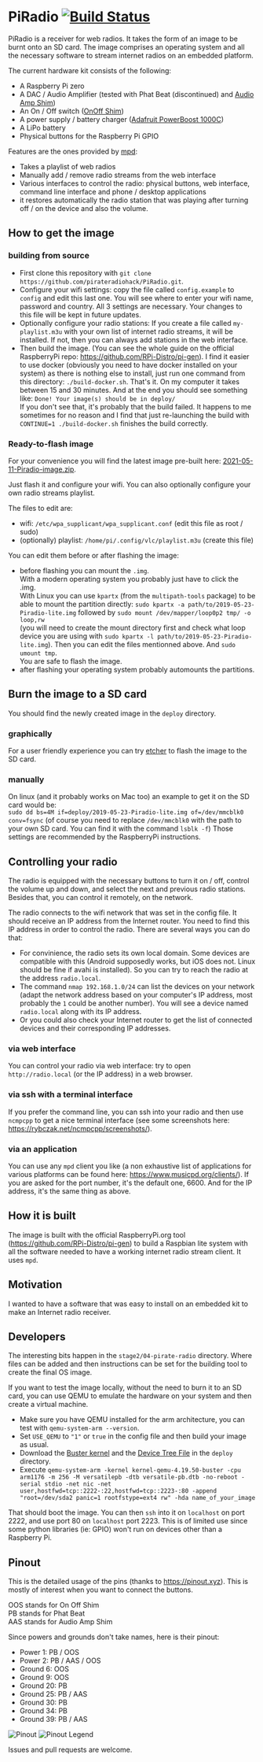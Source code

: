 # PiRadio [![Build Status](https://travis-ci.org/pirateradiohack/PiRadio.svg?branch=master)](https://travis-ci.org/pirateradiohack/PiRadio)

PiRadio is a receiver for web radios. It takes the form of an image to be burnt onto an SD card. The image comprises an operating system and all the necessary software to stream internet radios on an embedded platform.  

The current hardware kit consists of the following:
- A Raspberry Pi zero
- A DAC / Audio Amplifier (tested with Phat Beat (discontinued) and [Audio Amp Shim](https://shop.pimoroni.com/products/audio-amp-shim-3w-mono-amp))
- An On / Off switch ([OnOff Shim](https://shop.pimoroni.com/products/onoff-shim))
- A power supply / battery charger ([Adafruit PowerBoost 1000C](https://shop.pimoroni.com/products/onoff-shim))
- A LiPo battery
- Physical buttons for the Raspberry Pi GPIO

Features are the ones provided by [mpd](https://github.com/MusicPlayerDaemon/MPD):
- Takes a playlist of web radios
- Manually add / remove radio streams from the web interface
- Various interfaces to control the radio: physical buttons, web interface, command line interface and phone / desktop applications
- it restores automatically the radio station that was playing after turning off / on the device and also the volume.

## How to get the image

### building from source
- First clone this repository with `git clone https://github.com/pirateradiohack/PiRadio.git`.  
- Configure your wifi settings: copy the file called `config.example` to `config` and edit this last one. You will see where to enter your wifi name, password and country. All 3 settings are necessary. Your changes to this file will be kept in future updates.
- Optionally configure your radio stations: If you create a file called `my-playlist.m3u` with your own list of internet radio streams, it will be installed.
If not, then you can always add stations in the web interface.
- Then build the image. (You can see the whole guide on the official RaspberryPi repo: https://github.com/RPi-Distro/pi-gen). I find it easier to use docker (obviously you need to have docker installed on your system) as there is nothing else to install, just run one command from this directory: `./build-docker.sh`. That's it. On my computer it takes between 15 and 30 minutes. And at the end you should see something like: `Done! Your image(s) should be in deploy/`  
If you don't see that, it's probably that the build failed. It happens to me sometimes for no reason and I find that just re-launching the build with `CONTINUE=1 ./build-docker.sh` finishes the build correctly.

### Ready-to-flash image
For your convenience you will find the latest image pre-built here: [2021-05-11-Piradio-image.zip](https://github.com/pirateradiohack/PiRadio/releases/download/2021-05-11-PiRadio/2021-05-11-Piradio.zip).


Just flash it and configure your wifi. You can also optionally configure your own radio streams playlist.

The files to edit are:
- wifi: `/etc/wpa_supplicant/wpa_supplicant.conf` (edit this file as root / sudo)
- (optionally) playlist: `/home/pi/.config/vlc/playlist.m3u` (create this file)

You can edit them before or after flashing the image:
- before flashing you can mount the `.img`.  
With a modern operating system you probably just have to click the .img.  
With Linux you can use `kpartx` (from the `multipath-tools` package) to be able to mount the partition directly: `sudo kpartx -a path/to/2019-05-23-Piradio-lite.img` followed by `sudo mount /dev/mapper/loop0p2 tmp/ -o loop,rw`  
(you will need to create the mount directory first and check what loop device you are using with `sudo kpartx -l path/to/2019-05-23-Piradio-lite.img`). Then you can edit the files mentionned above. And `sudo umount tmp`.  
You are safe to flash the image.
- after flashing your operating system probably automounts the partitions.

## Burn the image to a SD card
You should find the newly created image in the `deploy` directory.

### graphically
For a user friendly experience you can try [etcher](https://www.balena.io/etcher/) to flash the image to the SD card.

### manually
On linux (and it probably works on Mac too) an example to get it on the SD card would be:  
`sudo dd bs=4M if=deploy/2019-05-23-Piradio-lite.img of=/dev/mmcblk0 conv=fsync`
(of course you need to replace `/dev/mmcblk0` with the path to your own SD card. You can find it with the command `lsblk -f`)
Those settings are recommended by the RaspberryPi instructions.

## Controlling your radio

The radio is equipped with the necessary buttons to turn it on / off, control the volume up and down, and select the next and previous radio stations. Besides that, you can control it remotely, on the network.

The radio connects to the wifi network that was set in the config file. It should receive an IP address from the Internet router. You need to find this IP address in order to control the radio. There are several ways you can do that:

- For convinience, the radio sets its own local domain. Some devices are compatible with this (Android supposedly works, but iOS does not. Linux should be fine if avahi is installed). So you can try to reach the radio at the address `radio.local`.
- The command `nmap 192.168.1.0/24` can list the devices on your network (adapt the network address based on your computer's IP address, most probably the `1` could be another number). You will see a device named `radio.local` along with its IP address.
- Or you could also check your Internet router to get the list of connected devices and their corresponding IP addresses.

### via web interface
You can control your radio via web interface: try to open `http://radio.local` (or the IP address) in a web browser.

### via ssh with a terminal interface
If you prefer the command line, you can ssh into your radio and then use `ncmpcpp` to get a nice terminal interface (see some screenshots here: https://rybczak.net/ncmpcpp/screenshots/).

### via an application
You can use any `mpd` client you like (a non exhaustive list of applications for various platforms can be found here: https://www.musicpd.org/clients/). If you are asked for the port number, it's the default one, 6600. And for the IP address, it's the same thing as above.

## How it is built
The image is built with the official RaspberryPi.org tool (https://github.com/RPi-Distro/pi-gen) to build a Raspbian lite system with all the software needed
to have a working internet radio stream client. It uses `mpd`.

## Motivation
I wanted to have a software that was easy to install on an embedded kit to make an Internet radio receiver.

## Developers
The interesting bits happen in the `stage2/04-pirate-radio` directory. Where files can be added and then instructions can be set for the building tool to create the final OS image.

If you want to test the image locally, without the need to burn it to an SD card, you can use QEMU to emulate the hardware on your system and then create a virtual machine.
- Make sure you have QEMU installed for the arm architecture, you can test with `qemu-system-arm --version`.
- Set `USE_QEMU` to `"1"` or `true` in the config file and then build your image as usual.
- Download the [Buster kernel](https://github.com/dhruvvyas90/qemu-rpi-kernel/raw/master/kernel-qemu-4.19.50-buster) and the [Device Tree File](https://github.com/dhruvvyas90/qemu-rpi-kernel/raw/master/versatile-pb.dtb) in the `deploy` directory.
- Execute `qemu-system-arm -kernel kernel-qemu-4.19.50-buster -cpu arm1176 -m 256 -M versatilepb -dtb versatile-pb.dtb -no-reboot -serial stdio -net nic -net user,hostfwd=tcp::2222-:22,hostfwd=tcp::2223-:80 -append "root=/dev/sda2 panic=1 rootfstype=ext4 rw" -hda name_of_your_image`

That should boot the image. You can then `ssh` into it on `localhost` on port 2222, and use port 80 on `localhost` port 2223.
This is of limited use since some python libraries (ie: GPIO) won't run on devices other than a Raspberry Pi.

## Pinout
This is the detailed usage of the pins (thanks to https://pinout.xyz). This is mostly of interest when you want to connect the buttons.

OOS stands for On Off Shim  
PB stands for Phat Beat  
AAS stands for Audio Amp Shim

Since powers and grounds don't take names, here is their pinout:  
- Power 1: PB / OOS
- Power 2: PB / AAS / OOS
- Ground 6: OOS
- Ground 9: OOS
- Ground 20: PB
- Ground 25: PB / AAS
- Ground 30: PB
- Ground 34: PB
- Ground 39: PB / AAS

![Pinout](https://github.com/pirateradiohack/PiRadio/blob/master/Pinout.png)
![Pinout Legend](https://github.com/pirateradiohack/PiRadio/blob/master/Legend-Pinout.png)


Issues and pull requests are welcome.

